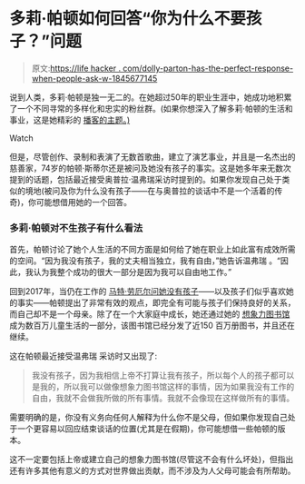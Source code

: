 # 多莉·帕顿如何回答“你为什么不要孩子？”问题

> 原文:[https://life hacker . com/dolly-parton-has-the-perfect-response-when-people-ask-w-1845677145](https://lifehacker.com/dolly-parton-has-the-perfect-response-when-people-ask-w-1845677145)

说到人类，多莉·帕顿是独一无二的。在她超过50年的职业生涯中，她成功地积累了一个不同寻常的多样化和忠实的粉丝群。(如果你想深入了解多莉·帕顿的生活和事业，这是她精彩的 [播客的主题。)](https://www.npr.org/podcasts/765024913/dolly-parton-s-america)

Watch

但是，尽管创作、录制和表演了无数首歌曲，建立了演艺事业，并且是一名杰出的慈善家，74岁的帕顿·斯蒂尔还是被问及她没有孩子的事实。这是她多年来无数次提到的话题，包括最近接受奥普拉·温弗瑞采访时提到的。如果你发现自己处于类似的境地(被问及你为什么没有孩子——在与奥普拉的谈话中不是一个活着的传奇)，你可能想借用她的一个回答。

### 多莉·帕顿对不生孩子有什么看法

首先，帕顿讨论了她个人生活的不同方面是如何给了她在职业上如此富有成效所需的空间。“因为我没有孩子，我的丈夫相当独立，我有自由，”她告诉温弗瑞 。“因此，我认为我整个成功的很大一部分是因为我可以自由地工作。”

回到2017年，当仍在工作的 [马特·劳厄尔问她没有孩子](https://www.today.com/popculture/dolly-parton-opens-about-not-having-kids-god-has-plan-t117546)——以及孩子们似乎喜欢她的事实——帕顿提出了非常有效的观点，即完全有可能与孩子们保持良好的关系，而自己却不是一个母亲。除了在一个大家庭中成长，她还通过她的 [想象力图书馆](https://imaginationlibrary.com/) 成为数百万儿童生活的一部分，该图书馆已经分发了近150 百万册图书，并且还在继续。

这在帕顿最近接受温弗瑞 采访时又出现了:

> 我没有孩子，因为我相信上帝不打算让我有孩子，所以每个人的孩子都可以是我的，所以我可以做像想象力图书馆这样的事情，因为如果我没有工作的自由，我就不会做我所做的所有事情。我就不会像现在这样做所有的事情。

需要明确的是，你没有义务向任何人解释为什么你不是父母，但如果你发现自己处于一个更容易以回应结束谈话的位置(尤其是在假期)，你可能想借一些帕顿的版本。

这不一定要包括上帝或建立自己的想象力图书馆(尽管这不会有什么坏处)，但指出还有许多其他有意义的方式对世界做出贡献，而不涉及为人父母可能会有所帮助。